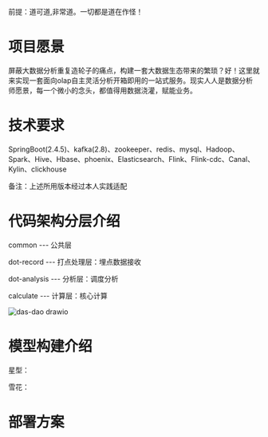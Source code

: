 前提：道可道,非常道。一切都是道在作怪！
# 项目愿景
屏蔽大数据分析重复造轮子的痛点，构建一套大数据生态带来的繁琐？好！这里就来实现一套面向olap自主灵活分析开箱即用的一站式服务。现实人人是数据分析师愿景，每一个微小的念头，都值得用数据浇灌，赋能业务。

# 技术要求
SpringBoot(2.4.5)、kafka(2.8)、zookeeper、redis、mysql、Hadoop、Spark、Hive、Hbase、phoenix、Elasticsearch、Flink、Flink-cdc、Canal、Kylin、clickhouse

备注：上述所用版本经过本人实践适配

# 代码架构分层介绍
common --- 公共层

dot-record --- 打点处理层：埋点数据接收

dot-analysis --- 分析层：调度分析

calculate --- 计算层：核心计算

![das-dao drawio](https://user-images.githubusercontent.com/27397567/162733853-2db213ac-c48b-4030-8aeb-31fcd405c9b2.png)


# 模型构建介绍
星型：

雪花：
# 部署方案


